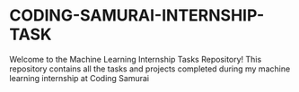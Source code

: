 # CODING-SAMURAI-INTERNSHIP-TASK

Welcome to the Machine Learning  Internship Tasks Repository! This repository contains all the tasks and projects completed during my machine learning internship at Coding Samurai
